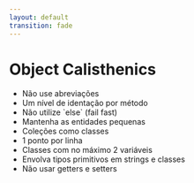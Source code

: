 ```yaml
---
layout: default
transition: fade
---
```


# Object Calisthenics

<ul class="space-y-4">
  <li v-mark.highlight.yellow class="w-fit">Não use abreviações</li>
  <li v-mark.highlight.yellow class="w-fit">Um nível de identação por método</li>
  <li v-mark.highlight.yellow class="w-fit">Não utilize `else` (fail fast)</li>
  <li v-mark.highlight.yellow class="w-fit">Mantenha as entidades pequenas</li>
  <li>Coleções como classes</li>
  <li>1 ponto por linha</li>
  <li>Classes com no máximo 2 variáveis</li>
  <li>Envolva tipos primitivos em strings e classes</li>
  <li>Não usar getters e setters</li>
</ul>